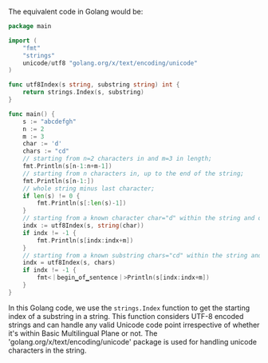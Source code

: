 The equivalent code in Golang would be:

```go
package main

import (
	"fmt"
	"strings"
	unicode/utf8 "golang.org/x/text/encoding/unicode"
)

func utf8Index(s string, substring string) int {
	return strings.Index(s, substring)
}

func main() {
	s := "abcdefgh"
	n := 2
	m := 3
	char := 'd'
	chars := "cd"
	// starting from n=2 characters in and m=3 in length;
	fmt.Println(s[n-1:n+m-1])
	// starting from n characters in, up to the end of the string;
	fmt.Println(s[n-1:])
	// whole string minus last character;
	if len(s) != 0 {
		fmt.Println(s[:len(s)-1])
	}
	// starting from a known character char="d" within the string and of m length;
	indx := utf8Index(s, string(char))
	if indx != -1 {
		fmt.Println(s[indx:indx+m])
	}
	// starting from a known substring chars="cd" within the string and of m length;
	indx = utf8Index(s, chars)
	if indx != -1 {
		fmt<｜begin▁of▁sentence｜>Println(s[indx:indx+m])
	}
}
```
In this Golang code, we use the `strings.Index` function to get the starting index of a substring in a string. This function considers UTF-8 encoded strings and can handle any valid Unicode code point irrespective of whether it's within Basic Multilingual Plane or not. The 'golang.org/x/text/encoding/unicode' package is used for handling unicode characters in the string.

